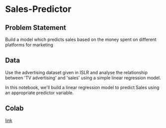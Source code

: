 # Sales-Predictor
## Problem Statement
Build a model which predicts sales based on the money spent on different platforms for marketing

## Data
Use the advertising dataset given in ISLR and analyse the relationship between 'TV advertising' and 'sales' using a simple linear regression model.

In this notebook, we'll build a linear regression model to predict Sales using an appropriate predictor variable.
## Colab
[link](https://colab.research.google.com/drive/1fQ2K3umMNB7snxiM6m7SW0BPKDMx7e8q?usp=sharing)

